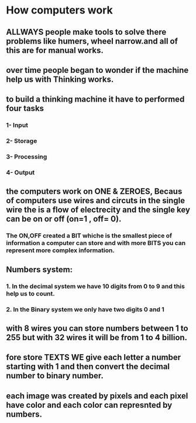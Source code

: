 # How computers work
## ALLWAYS people make tools to solve there problems like humers, wheel narrow.and all of this are for manual works.
## over time people began to wonder if the machine help us with Thinking works.
## to build a thinking machine it have to performed four tasks
### 1- Input
### 2- Storage 
### 3- Processing
### 4- Output
 
## the computers work on ONE & ZEROES, Becaus of computers use wires and circuts  in the single wire the is a flow of electrecity and the single key can be on or off (on=1 , off= 0).
### The ON,OFF created a BIT whiche is the smallest piece of information a computer can store and with more BITS you can represent more complex information.
## Numbers system:
### 1. In the decimal system we have 10 digits from 0 to 9 and this help us to count.
### 2. In the Binary system we only have two digits 0 and 1

## with 8 wires you can store numbers between 1 to 255 but with 32 wires it will be from 1 to 4 billion.
## fore store TEXTS WE give each letter a number starting with 1 and then convert the decimal number to binary number.
## each image was created by pixels and each pixel have color and each color can represnted by numbers.



